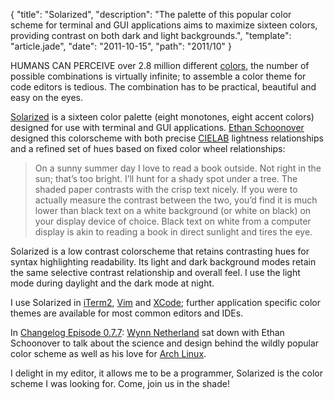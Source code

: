 {
  "title": "Solarized",
  "description": "The palette of this popular color scheme for terminal and GUI applications aims to maximize sixteen colors, providing contrast on both dark and light backgrounds.",
  "template": "article.jade",
  "date": "2011-10-15",
  "path": "2011/10"
}

HUMANS CAN PERCEIVE over 2.8 million different [colors](http://www.radiolab.org/2012/may/21/), the number of possible combinations is virtually infinite; to assemble a color theme for code editors is tedious. The combination has to be practical, beautiful and easy on the eyes.

[Solarized](http://ethanschoonover.com/solarized) is a sixteen color palette (eight monotones, eight accent colors) designed for use with terminal and GUI applications. [Ethan Schoonover](http://ethanschoonover.com/) designed this colorscheme with both precise [CIELAB](http://en.wikipedia.org/wiki/Lab_color_space) lightness relationships and a refined set of hues based on fixed color wheel relationships:

> On a sunny summer day I love to read a book outside. Not right in the sun; that’s too bright. I’ll hunt for a shady spot under a tree. The shaded paper contrasts with the crisp text nicely. If you were to actually measure the contrast between the two, you’d find it is much lower than black text on a white background (or white on black) on your display device of choice. Black text on white from a computer display is akin to reading a book in direct sunlight and tires the eye.

Solarized is a low contrast colorscheme that retains contrasting hues for syntax highlighting readability. Its light and dark background modes retain the same selective contrast relationship and overall feel. I use the light mode during daylight and the dark mode at night.

I use Solarized in [iTerm2](http://www.iterm2.com/), [Vim](http://www.vim.org/) and [XCode](https://developer.apple.com/xcode/); further application specific color themes are available for most common editors and IDEs.

In [Changelog Episode 0.7.7](http://thechangelog.com/post/20168759748/episode-0-7-7-solarized-and-linux-on-the-desktop-with-et): [Wynn Netherland](http://wynnnetherland.com/) sat down with Ethan Schoonover to talk about the science and design behind the wildly popular color scheme as well as his love for [Arch Linux](http://www.archlinux.org/).

I delight in my editor, it allows me to be a programmer, Solarized is the color scheme I was looking for. Come, join us in the shade!
